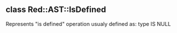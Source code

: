 class Red::AST::IsDefined
-------------------------

Represents "is defined" operation usualy defined as: type IS NULL

